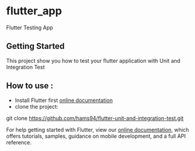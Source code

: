 # flutter_app

Flutter Testing App

## Getting Started

This project show you how to test your flutter application with Unit and Integration Test

## How to use :

- Install Flutter first [online documentation](https://flutter.dev/docs)
- clone the project:

git clone https://github.com/hams94/flutter-unit-and-integration-test.git


For help getting started with Flutter, view our
[online documentation](https://flutter.dev/docs), which offers tutorials,
samples, guidance on mobile development, and a full API reference.

